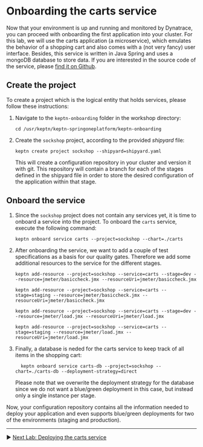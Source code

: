 # Onboarding the carts service

Now that your environment is up and running and monitored by Dynatrace, you can proceed with onboarding the first application into your cluster. For this lab, we will use the carts application (a microservice), which emulates the behavior of a shopping cart and also comes with a (not very fancy) user interface. Besides, this service is written in Java Spring and uses a mongoDB database to store data. If you are interested in the source code of the service, please [find it on Github](https://github.com/keptn-sockshop/carts).

## Create the project

To create a project which is the logical entity that holds services, please follow these instructions:

1. Navigate to the `keptn-onboarding` folder in the workshop directory:
    
    ```console
    cd /usr/keptn/keptn-springoneplatform/keptn-onboarding
    ```

1. Create the `sockshop` project, according to the provided *shipyard* file:

    ```console
    keptn create project sockshop --shipyard=shipyard.yaml
    ```

    This will create a configuration repository in your cluster and version it with git. This repository will contain a branch for each of the stages defined in the shipyard file in order to store the desired configuration of the application within that stage.

## Onboard the service

1. Since the `sockshop` project does not contain any services yet, it is time to onboard a service into the project. To onboard the `carts` service, execute the following command:

    ```console
    keptn onboard service carts --project=sockshop --chart=./carts
    ```

1. After onboarding the service, we want to add a couple of test specifications as a basis for our quality gates. Therefore we add some additional resources to the service for the different stages.

    ```console
    keptn add-resource --project=sockshop --service=carts --stage=dev --resource=jmeter/basiccheck.jmx --resourceUri=jmeter/basiccheck.jmx
    ```

    ```console
    keptn add-resource --project=sockshop --service=carts --stage=staging --resource=jmeter/basiccheck.jmx --resourceUri=jmeter/basiccheck.jmx
    ```

    ```console
    keptn add-resource --project=sockshop --service=carts --stage=dev --resource=jmeter/load.jmx --resourceUri=jmeter/load.jmx
    ```

    ```console
    keptn add-resource --project=sockshop --service=carts --stage=staging --resource=jmeter/load.jmx --resourceUri=jmeter/load.jmx
    ```


1. Finally, a database is neded for the carts service to keep track of all items in the shopping cart:

    ```console
      keptn onboard service carts-db --project=sockshop --chart=./carts-db --deployment-strategy=direct
    ```

    Please note that we overwrite the deployment strategy for the database since we do not want a blue/green deployment in this case, but instead only a single instance per stage.

Now, your configuration repository contains all the information needed to deploy your application and even supports blue/green deployments for two of the environments (staging and production).

---

:arrow_forward: [Next Lab: Deploying the carts service](../02_Deploying_the_carts_service)
